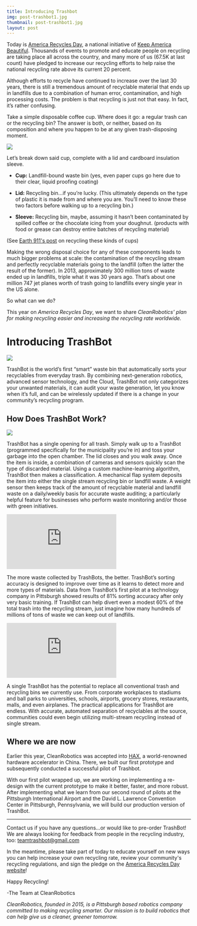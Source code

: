 ```yaml
---
title: Introducing Trashbot
img: post-trashbot1.jpg
thumbnail: post-trashbot1.jpg
layout: post
---
```


Today is [America Recycles Day](https://americarecyclesday.org/), a national initiative of [Keep America Beautiful](https://www.kab.org/). Thousands of events to promote and educate people on recycling are taking place all across the country, and many more of us (67.5K at last count) have pledged to increase our recycling efforts to help raise the national recycling rate above its current 20 percent.

Although efforts to recycle have continued to increase over the last 30 years, there is still a tremendous amount of recyclable material that ends up in landfills due to a combination of human error, contamination, and high processing costs. The problem is that recycling is just not that easy. In fact, it’s rather confusing.

Take a simple disposable coffee cup. Where does it go: a regular trash can or the recycling bin? The answer is both, or neither, based on its composition and where you happen to be at any given trash-disposing moment.

<img src='{{site.baseurl}}/img/posts/post-coffeecups.png' style="max-width:100%;"/>

Let’s break down said cup, complete with a lid and cardboard insulation sleeve.

* **Cup:** Landfill-bound waste bin (yes, even paper cups go here due to their clear, liquid proofing coating)

* **Lid:** Recycling bin…if you’re lucky. (This ultimately depends on the type of plastic it is made from and where you are. You’ll need to know these two factors before walking up to a recycling bin.)

* **Sleeve:** Recycling bin, maybe, assuming it hasn’t been contaminated by spilled coffee or the chocolate icing from your doughnut. (products with food or grease can destroy entire batches of recycling material)

(See [Earth 911's post](http://earth911.com/recycling-guide/how-to-recycle-paper-cups/) on recycling these kinds of cups)

Making the wrong disposal choice for any of these components leads to much bigger problems at scale: the contamination of the recycling stream and perfectly recyclable materials going to the landfill (often the latter the result of the former). In 2013, approximately 300 million tons of waste ended up in landfills, triple what it was 30 years ago. That’s about one million 747 jet planes worth of trash going to landfills every single year in the US alone.

So what can we do?

This year on *America Recycles Day*, we want to share *CleanRobotics' plan for making recycling easier and increasing the recycling rate worldwide.*

# Introducing TrashBot

<img src='{{site.baseurl}}/img/posts/post-trashbot1.jpg' style="max-width:100%;"/>

TrashBot is the world’s first “smart” waste bin that automatically sorts your recyclables from everyday trash. By combining next-generation robotics, advanced sensor technology, and the Cloud, TrashBot not only categorizes your unwanted materials, it can audit your waste generation, let you know when it’s full, and can be wirelessly updated if there is a change in your community’s recycling program.

## How Does TrashBot Work?

<img src='{{site.baseurl}}/img/posts/post-trashbot2.jpg' style="max-width:100%;"/>

TrashBot has a single opening for all trash. Simply walk up to a TrashBot (programmed specifically for the municipality you’re in) and toss your garbage into the open chamber. The lid closes and you walk away. Once the item is inside, a combination of cameras and sensors quickly scan the type of discarded material. Using a custom machine-learning algorithm, TrashBot then makes a classification. A mechanical flap system deposits the item into either the single stream recycling bin or landfill waste. A weight sensor then keeps track of the amount of recyclable material and landfill waste on a daily/weekly basis for accurate waste auditing; a particularly helpful feature for businesses who perform waste monitoring and/or those with green initiatives.

<iframe style="max-width:100%;" src="https://www.youtube.com/embed/ghqDwLIzC0Y" frameborder="0" allowfullscreen></iframe>

The more waste collected by TrashBots, the better. TrashBot’s sorting accuracy is designed to improve over time as it learns to detect more and more types of materials. Data from TrashBot’s first pilot at a technology company in Pittsburgh showed results of 81% sorting accuracy after only very basic training. If TrashBot can help divert even a modest 60% of the total trash into the recycling stream, just imagine how many hundreds of millions of tons of waste we can keep out of landfills. 

<iframe style="max-width:100%;" src="https://www.youtube.com/embed/IFH0AUOpU_8" frameborder="0" allowfullscreen></iframe>

A single TrashBot has the potential to replace all conventional trash and recycling bins we currently use. From corporate workplaces to stadiums and ball parks to universities, schools, airports, grocery stores, restaurants, malls, and even airplanes. The practical applications for TrashBot are endless. With accurate, automated separation of recyclables at the source, communities could even begin utilizing multi-stream recycling instead of single stream. 

## Where we are now

Earlier this year, CleanRobotics was accepted into [HAX](https://hax.co/), a world-renowned hardware accelerator in China. There, we built our first prototype and subsequently conducted a successful pilot of Trashbot.

With our first pilot wrapped up, we are working on implementing a re-design with the current prototype to make it better, faster, and more robust. After implementing what we learn from our second round of pilots at the Pittsburgh International Airport and the David L. Lawrence Convention Center in Pittsburgh, Pennsylvania, we will build our production version of TrashBot.

---

Contact us if you have any questions...or would like to pre-order TrashBot! We are always looking for feedback from people in the recycling industry, too: [teamtrashbot@gmail.com](mailto:teamtrashbot@gmail.com)

In the meantime, please take part of today to educate yourself on new ways you can help increase your own recycling rate, review your community's recycling regulations, and sign the pledge on the [America Recycles Day website](https://americarecyclesday.org/)! 

Happy Recycling! 

-The Team at CleanRobotics

*CleanRobotics, founded in 2015, is a Pittsburgh based robotics company committed to making recycling smarter. Our mission is to build robotics that can help give us a cleaner, greener tomorrow.*

